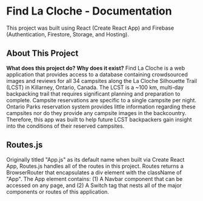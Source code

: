 # Find La Cloche - Documentation

This project was built using React (Create React App) and Firebase (Authentication, Firestore, Storage, and Hosting).

## About This Project

**What does this project do? Why does it exist?**
Find La Cloche is a web application that provides access to a database containing crowdsourced images and reviews for all 34 campsites along the La Cloche Silhouette Trail (LCST) in Killarney, Ontario, Canada. The LCST is a ~100 km, multi-day backpacking trail that requires significant planning and preparation to complete. Campsite reservations are specific to a single campsite per night. Ontario Parks reservation system provides little information regarding these campsites nor do they provide any campsite images in the backcountry. Therefore, this app was built to help future LCST backpackers gain insight into the conditions of their reserved campsites.

## Routes.js

Originally titled "App.js" as its default name when built via Create React App, Routes.js handles all of the routes in this project. Routes returns a BrowserRouter that encapsulates a div element with the className of "App". The App element contains: (1) A Navbar component that can be accessed on any page, and (2) A Switch tag that nests all of the major components or routes of this application.